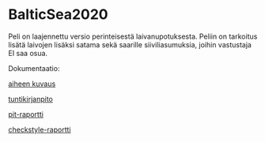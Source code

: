 ﻿# BalticSea2020

Peli on laajennettu versio perinteisestä laivanupotuksesta. Peliin on tarkoitus lisätä laivojen lisäksi satama sekä saarille siiviliasumuksia, joihin vastustaja EI saa osua.

Dokumentaatio:

[aiheen kuvaus](dokumentaatio/aiheenKuvausJaRakenne.md)

[tuntikirjanpito](dokumentaatio/tuntikirjanpito.md)

[pit-raportti](https://htmlpreview.github.io/?https://github.com/tuppatar/BalticSea2020/blob/master/dokumentaatio/pit-raportti/index.html)

[checkstyle-raportti](https://htmlpreview.github.io/?https://github.com/tuppatar/BalticSea2020/blob/master/dokumentaatio/checkstyle-raportti/checkstyle.html)
